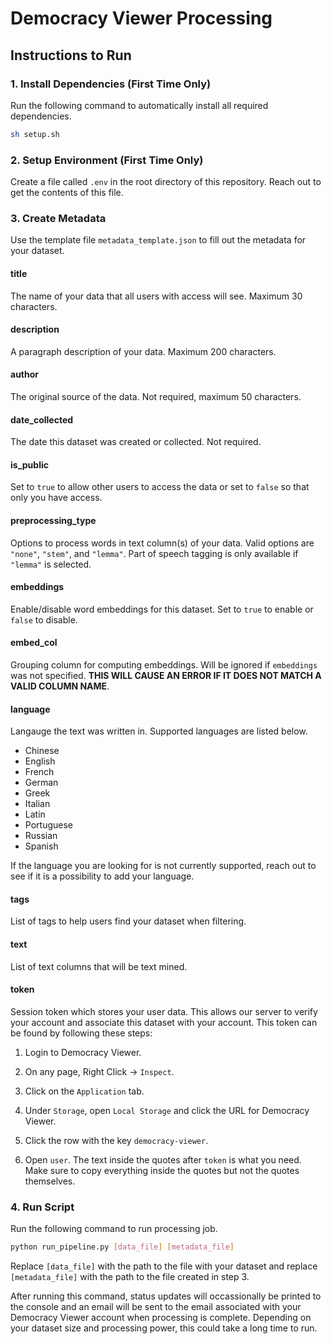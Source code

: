 # Democracy Viewer Processing

## Instructions to Run

### 1. Install Dependencies (First Time Only)

Run the following command to automatically install all required dependencies.

```bash
sh setup.sh
```

### 2. Setup Environment (First Time Only)

Create a file called ```.env``` in the root directory of this repository. Reach out to get the contents of this file.

### 3. Create Metadata

Use the template file ```metadata_template.json``` to fill out the metadata for your dataset.

#### title

The name of your data that all users with access will see. Maximum 30 characters.

#### description

A paragraph description of your data. Maximum 200 characters.

#### author

The original source of the data. Not required, maximum 50 characters.

#### date_collected

The date this dataset was created or collected. Not required.

#### is_public

Set to ```true``` to allow other users to access the data or set to ```false``` so that only you have access. 

#### preprocessing_type

Options to process words in text column(s) of your data. Valid options are ```"none"```, ```"stem"```, and ```"lemma"```. Part of speech tagging is only available if ```"lemma"``` is selected.

#### embeddings

Enable/disable word embeddings for this dataset. Set to ```true``` to enable or ```false``` to disable.

#### embed_col

Grouping column for computing embeddings. Will be ignored if ```embeddings``` was not specified. **THIS WILL CAUSE AN ERROR IF IT DOES NOT MATCH A VALID COLUMN NAME**.

#### language

Langauge the text was written in. Supported languages are listed below.

- Chinese
- English
- French
- German
- Greek
- Italian
- Latin
- Portuguese
- Russian
- Spanish

If the language you are looking for is not currently supported, reach out to see if it is a possibility to add your language.

#### tags

List of tags to help users find your dataset when filtering.

#### text

List of text columns that will be text mined.

#### token

Session token which stores your user data. This allows our server to verify your account and associate this dataset with your account. This token can be found by following these steps:

1. Login to Democracy Viewer.

2. On any page, Right Click -> ```Inspect```.

3. Click on the ```Application``` tab.

4. Under ```Storage```, open ```Local Storage``` and click the URL for Democracy Viewer.

5. Click the row with the key ```democracy-viewer```.

6. Open ```user```. The text inside the quotes after ```token``` is what you need. Make sure to copy everything inside the quotes but not the quotes themselves.

### 4. Run Script

Run the following command to run processing job. 

```bash
python run_pipeline.py [data_file] [metadata_file]
```

Replace ```[data_file]``` with the path to the file with your dataset and replace ```[metadata_file]``` with the path to the file created in step 3.

After running this command, status updates will occassionally be printed to the console and an email will be sent to the email associated with your Democracy Viewer account when processing is complete. Depending on your dataset size and processing power, this could take a long time to run.

